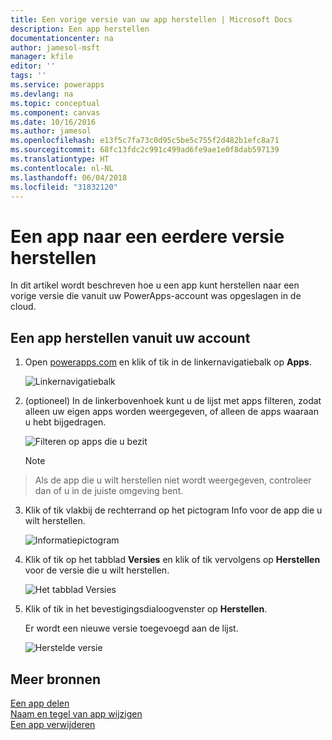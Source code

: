 ```yaml
---
title: Een vorige versie van uw app herstellen | Microsoft Docs
description: Een app herstellen
documentationcenter: na
author: jamesol-msft
manager: kfile
editor: ''
tags: ''
ms.service: powerapps
ms.devlang: na
ms.topic: conceptual
ms.component: canvas
ms.date: 10/16/2016
ms.author: jamesol
ms.openlocfilehash: e13f5c7fa73c0d95c5be5c755f2d482b1efc8a71
ms.sourcegitcommit: 68fc13fdc2c991c499ad6fe9ae1e0f8dab597139
ms.translationtype: HT
ms.contentlocale: nl-NL
ms.lasthandoff: 06/04/2018
ms.locfileid: "31832120"
---
```

# <a name="restore-an-app-to-a-previous-version"></a>Een app naar een eerdere versie herstellen
In dit artikel wordt beschreven hoe u een app kunt herstellen naar een vorige versie die vanuit uw PowerApps-account was opgeslagen in de cloud.

## <a name="restore-an-app-from-your-account"></a>Een app herstellen vanuit uw account
1. Open [powerapps.com](https://web.powerapps.com) en klik of tik in de linkernavigatiebalk op **Apps**.

    ![Linkernavigatiebalk](./media/restore-an-app/file-apps.png)

2. (optioneel) In de linkerbovenhoek kunt u de lijst met apps filteren, zodat alleen uw eigen apps worden weergegeven, of alleen de apps waaraan u hebt bijgedragen.

    ![Filteren op apps die u bezit](./media/restore-an-app/filter-list.png)

    > [!NOTE]
> Als de app die u wilt herstellen niet wordt weergegeven, controleer dan of u in de juiste omgeving bent.

3. Klik of tik vlakbij de rechterrand op het pictogram Info voor de app die u wilt herstellen.

    ![Informatiepictogram](./media/restore-an-app/app-options.png)

4. Klik of tik op het tabblad **Versies** en klik of tik vervolgens op **Herstellen** voor de versie die u wilt herstellen.

    ![Het tabblad Versies](./media/restore-an-app/restore-button-2.png)

5. Klik of tik in het bevestigingsdialoogvenster op **Herstellen**.  

    Er wordt een nieuwe versie toegevoegd aan de lijst.

    ![Herstelde versie](./media/restore-an-app/versions-added-2.png)

## <a name="more-resources"></a>Meer bronnen
[Een app delen](share-app.md)  
[Naam en tegel van app wijzigen](set-name-tile.md)  
[Een app verwijderen](delete-app.md)
